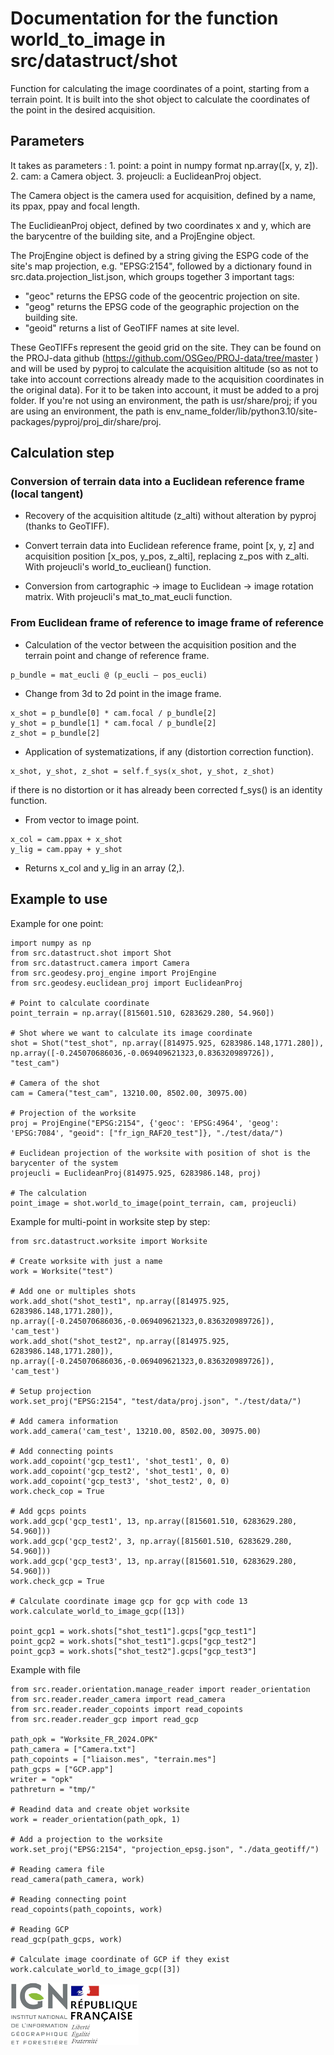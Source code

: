 # Documentation for the function world_to_image in src/datastruct/shot

Function for calculating the image coordinates of a point, starting from a terrain point.
It is built into the shot object to calculate the coordinates of the point in the desired acquisition.

## Parameters

It takes as parameters :
    1. point: a point in numpy format np.array([x, y, z]).
    2. cam: a Camera object.
    3. projeucli: a EuclideanProj object.

The Camera object is the camera used for acquisition, defined by a name, its ppax, ppay and focal length.

The EuclidieanProj object, defined by two coordinates x and y, which are the barycentre of the building site, and a ProjEngine object.

The ProjEngine object is defined by a string giving the ESPG code of the site's map projection, e.g. "EPSG:2154", followed by a dictionary found in src.data.projection_list.json, which groups together 3 important tags:
 * "geoc" returns the EPSG code of the geocentric projection on site.
 * "geog" returns the EPSG code of the geographic projection on the building site.
 * "geoid" returns a list of GeoTIFF names at site level.

These GeoTIFFs represent the geoid grid on the site. They can be found on the PROJ-data github (https://github.com/OSGeo/PROJ-data/tree/master ) and will be used by pyproj to calculate the acquisition altitude (so as not to take into account corrections already made to the acquisition coordinates in the original data). For it to be taken into account, it must be added to a proj folder. If you're not using an environment, the path is usr/share/proj; if you are using an environment, the path is env_name_folder/lib/python3.10/site-packages/pyproj/proj_dir/share/proj.

## Calculation step

### Conversion of terrain data into a Euclidean reference frame (local tangent)

* Recovery of the acquisition altitude (z_alti) without alteration by pyproj (thanks to GeoTIFF).

* Convert terrain data into Euclidean reference frame, point [x, y, z] and acquisition position [x_pos, y_pos, z_alti], replacing z_pos with z_alti. With projeucli's world_to_eucliean() function.

* Conversion from cartographic -> image to Euclidean -> image rotation matrix. With projeucli's mat_to_mat_eucli function.

### From Euclidean frame of reference to image frame of reference

* Calculation of the vector between the acquisition position and the terrain point and change of reference frame.
```
p_bundle = mat_eucli @ (p_eucli – pos_eucli)
```

* Change from 3d to 2d point in the image frame.
```
x_shot = p_bundle[0] * cam.focal / p_bundle[2]
y_shot = p_bundle[1] * cam.focal / p_bundle[2]
z_shot = p_bundle[2]
```

* Application of systematizations, if any (distortion correction function).
```
x_shot, y_shot, z_shot = self.f_sys(x_shot, y_shot, z_shot)
```
if there is no distortion or it has already been corrected f_sys() is an identity function.

* From vector to image point.
```
x_col = cam.ppax + x_shot
y_lig = cam.ppay + y_shot
```

* Returns x_col and y_lig in an array (2,).

## Example to use

Example for one point:
```
import numpy as np
from src.datastruct.shot import Shot
from src.datastruct.camera import Camera
from src.geodesy.proj_engine import ProjEngine
from src.geodesy.euclidean_proj import EuclideanProj

# Point to calculate coordinate 
point_terrain = np.array([815601.510, 6283629.280, 54.960])

# Shot where we want to calculate its image coordinate
shot = Shot("test_shot", np.array([814975.925, 6283986.148,1771.280]), np.array([-0.245070686036,-0.069409621323,0.836320989726]), "test_cam")

# Camera of the shot
cam = Camera("test_cam", 13210.00, 8502.00, 30975.00)

# Projection of the worksite
proj = ProjEngine("EPSG:2154", {'geoc': 'EPSG:4964', 'geog': 'EPSG:7084', "geoid": ["fr_ign_RAF20_test"]}, "./test/data/")

# Euclidean projection of the worksite with position of shot is the barycenter of the system
projeucli = EuclideanProj(814975.925, 6283986.148, proj)

# The calculation
point_image = shot.world_to_image(point_terrain, cam, projeucli)
```

Example for multi-point in worksite step by step:
```
from src.datastruct.worksite import Worksite

# Create worksite with just a name
work = Worksite("test")

# Add one or multiples shots
work.add_shot("shot_test1", np.array([814975.925, 6283986.148,1771.280]), np.array([-0.245070686036,-0.069409621323,0.836320989726]), 'cam_test')
work.add_shot("shot_test2", np.array([814975.925, 6283986.148,1771.280]), np.array([-0.245070686036,-0.069409621323,0.836320989726]), 'cam_test')

# Setup projection
work.set_proj("EPSG:2154", "test/data/proj.json", "./test/data/")

# Add camera information
work.add_camera('cam_test', 13210.00, 8502.00, 30975.00)

# Add connecting points
work.add_copoint('gcp_test1', 'shot_test1', 0, 0)
work.add_copoint('gcp_test2', 'shot_test1', 0, 0)
work.add_copoint('gcp_test3', 'shot_test2', 0, 0)
work.check_cop = True

# Add gcps points
work.add_gcp('gcp_test1', 13, np.array([815601.510, 6283629.280, 54.960]))
work.add_gcp('gcp_test2', 3, np.array([815601.510, 6283629.280, 54.960]))
work.add_gcp('gcp_test3', 13, np.array([815601.510, 6283629.280, 54.960]))
work.check_gcp = True

# Calculate coordinate image gcp for gcp with code 13
work.calculate_world_to_image_gcp([13])

point_gcp1 = work.shots["shot_test1"].gcps["gcp_test1"]
point_gcp2 = work.shots["shot_test1"].gcps["gcp_test2"]
point_gcp3 = work.shots["shot_test2"].gcps["gcp_test3"]
```

Example with file
```
from src.reader.orientation.manage_reader import reader_orientation
from src.reader.reader_camera import read_camera
from src.reader.reader_copoints import read_copoints
from src.reader.reader_gcp import read_gcp

path_opk = "Worksite_FR_2024.OPK"
path_camera = ["Camera.txt"]
path_copoints = ["liaison.mes", "terrain.mes"]
path_gcps = ["GCP.app"]
writer = "opk"
pathreturn = "tmp/"

# Readind data and create objet worksite
work = reader_orientation(path_opk, 1)

# Add a projection to the worksite
work.set_proj("EPSG:2154", "projection_epsg.json", "./data_geotiff/")

# Reading camera file
read_camera(path_camera, work)

# Reading connecting point
read_copoints(path_copoints, work)

# Reading GCP
read_gcp(path_gcps, work)

# Calculate image coordinate of GCP if they exist
work.calculate_world_to_image_gcp([3])
```

![logo ign](../logo/logo_ign.png) ![logo fr](../logo/Republique_Francaise_Logo.png)